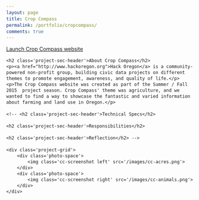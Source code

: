 ```yaml
---
layout: page
title: Crop Compass
permalink: /portfolio/cropcompass/
comments: true
---
```


<div class='add-pad'>
	<p><a class='res-link' href='http://beta.cropcompass.org/' target='blank'>Launch Crop Compass website</a></p>

	<h2 class='project-sec-header'>About Crop Compass</h2>
	<p><a href="http://www.hackoregon.org">Hack Oregon</a> is a community-powered non-profit group, building civic data projects on different themes to promote engagement, awareness, and quality of life.</p>
	<p>The Crop Compass website was created as part of the Summer / Fall 2015  project season. Crop Compass' theme was agriculture, and we wanted to find a way to showcase the fantastic and varied information about farming and land use in Oregon.</p>

	<!-- <h2 class='project-sec-header'>Technical Specs</h2>

	<h2 class='project-sec-header'>Responsibilities</h2>

	<h2 class='project-sec-header'>Reflection</h2> -->

	<div class='project-grid'>
		<div class='photo-space'>
			<img class='cc-screenshot left' src='/images/cc-acres.png'>
		</div>
		<div class='photo-space'>
			<img class='cc-screenshot right' src='/images/cc-animals.png'>
		</div>
	</div>
	
</div>